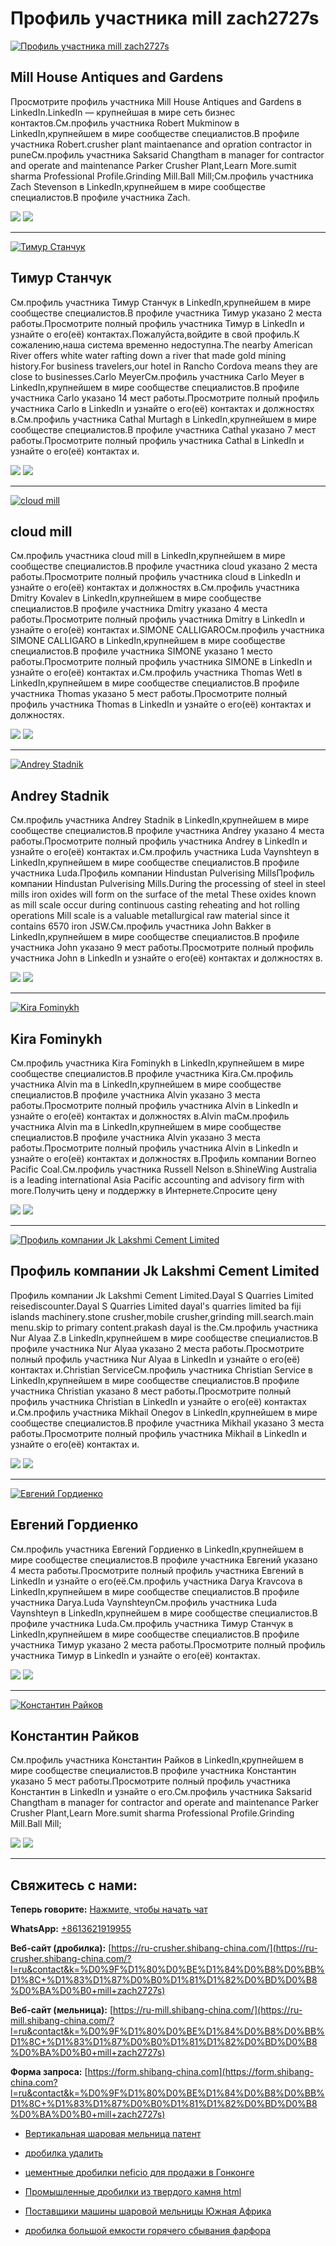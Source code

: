 # Профиль участника mill zach2727s

<a href="https://swt.shibang-china.com/?l=ru&img&k=%D0%9F%D1%80%D0%BE%D1%84%D0%B8%D0%BB%D1%8C+%D1%83%D1%87%D0%B0%D1%81%D1%82%D0%BD%D0%B8%D0%BA%D0%B0+mill+zach2727s" target="_blank">![Профиль участника mill zach2727s](http://static.shibang-china.com/all-800x300/974.jpg)</a>

## Mill House Antiques and Gardens
Просмотрите профиль участника Mill House Antiques and Gardens в LinkedIn.LinkedIn — крупнейшая в мире сеть бизнес контактов.См.профиль участника Robert Mukminow в LinkedIn,крупнейшем в мире сообществе специалистов.В профиле участника Robert.crusher plant maintaenance and opration contractor in puneСм.профиль участника Saksarid Changtham в manager for contractor and operate and maintenance Parker Crusher Plant,Learn More.sumit sharma Professional Profile.Grinding Mill.Ball Mill;См.профиль участника Zach Stevenson в LinkedIn,крупнейшем в мире сообществе специалистов.В профиле участника Zach.


<a href="https://whatsapp.shibangsoft.com/WhatsApp.php" target="_blank" title="WhatsApp">![](http://static.shibang-china.com/icon/whatsapp.png)</a> <a href="https://swt.shibang-china.com/?l=ru&icon&k=%D0%9F%D1%80%D0%BE%D1%84%D0%B8%D0%BB%D1%8C+%D1%83%D1%87%D0%B0%D1%81%D1%82%D0%BD%D0%B8%D0%BA%D0%B0+mill+zach2727s" target="_blank">![](http://static.shibang-china.com/icon/chat-ru.png)</a>

---

<a href="https://swt.shibang-china.com/?l=ru&img&k=%D0%9F%D1%80%D0%BE%D1%84%D0%B8%D0%BB%D1%8C+%D1%83%D1%87%D0%B0%D1%81%D1%82%D0%BD%D0%B8%D0%BA%D0%B0+mill+zach2727s" target="_blank">![Тимур Станчук](http://static.shibang-china.com/all-800x300/688.jpg)</a>

## Тимур Станчук
См.профиль участника Тимур Станчук в LinkedIn,крупнейшем в мире сообществе специалистов.В профиле участника Тимур указано 2 места работы.Просмотрите полный профиль участника Тимур в LinkedIn и узнайте о его(её) контактах.Пожалуйста,войдите в свой профиль.К сожалению,наша система временно недоступна.The nearby American River offers white water rafting down a river that made gold mining history.For business travelers,our hotel in Rancho Cordova means they are close to businesses.Carlo MeyerСм.профиль участника Carlo Meyer в LinkedIn,крупнейшем в мире сообществе специалистов.В профиле участника Carlo указано 14 мест работы.Просмотрите полный профиль участника Carlo в LinkedIn и узнайте о его(её) контактах и должностях в.См.профиль участника Cathal Murtagh в LinkedIn,крупнейшем в мире сообществе специалистов.В профиле участника Cathal указано 7 мест работы.Просмотрите полный профиль участника Cathal в LinkedIn и узнайте о его(её) контактах и.


<a href="https://whatsapp.shibangsoft.com/WhatsApp.php" target="_blank" title="WhatsApp">![](http://static.shibang-china.com/icon/whatsapp.png)</a> <a href="https://swt.shibang-china.com/?l=ru&icon&k=%D0%9F%D1%80%D0%BE%D1%84%D0%B8%D0%BB%D1%8C+%D1%83%D1%87%D0%B0%D1%81%D1%82%D0%BD%D0%B8%D0%BA%D0%B0+mill+zach2727s" target="_blank">![](http://static.shibang-china.com/icon/chat-ru.png)</a>

---

<a href="https://swt.shibang-china.com/?l=ru&img&k=%D0%9F%D1%80%D0%BE%D1%84%D0%B8%D0%BB%D1%8C+%D1%83%D1%87%D0%B0%D1%81%D1%82%D0%BD%D0%B8%D0%BA%D0%B0+mill+zach2727s" target="_blank">![cloud mill](http://static.shibang-china.com/all-800x300/16.jpg)</a>

## cloud mill
См.профиль участника cloud mill в LinkedIn,крупнейшем в мире сообществе специалистов.В профиле участника cloud указано 2 места работы.Просмотрите полный профиль участника cloud в LinkedIn и узнайте о его(её) контактах и должностях в.См.профиль участника Dmitry Kovalev в LinkedIn,крупнейшем в мире сообществе специалистов.В профиле участника Dmitry указано 4 места работы.Просмотрите полный профиль участника Dmitry в LinkedIn и узнайте о его(её) контактах и.SIMONE CALLIGAROСм.профиль участника SIMONE CALLIGARO в LinkedIn,крупнейшем в мире сообществе специалистов.В профиле участника SIMONE указано 1 место работы.Просмотрите полный профиль участника SIMONE в LinkedIn и узнайте о его(её) контактах и.См.профиль участника Thomas Wetl в LinkedIn,крупнейшем в мире сообществе специалистов.В профиле участника Thomas указано 5 мест работы.Просмотрите полный профиль участника Thomas в LinkedIn и узнайте о его(её) контактах и должностях.


<a href="https://whatsapp.shibangsoft.com/WhatsApp.php" target="_blank" title="WhatsApp">![](http://static.shibang-china.com/icon/whatsapp.png)</a> <a href="https://swt.shibang-china.com/?l=ru&icon&k=%D0%9F%D1%80%D0%BE%D1%84%D0%B8%D0%BB%D1%8C+%D1%83%D1%87%D0%B0%D1%81%D1%82%D0%BD%D0%B8%D0%BA%D0%B0+mill+zach2727s" target="_blank">![](http://static.shibang-china.com/icon/chat-ru.png)</a>

---

<a href="https://swt.shibang-china.com/?l=ru&img&k=%D0%9F%D1%80%D0%BE%D1%84%D0%B8%D0%BB%D1%8C+%D1%83%D1%87%D0%B0%D1%81%D1%82%D0%BD%D0%B8%D0%BA%D0%B0+mill+zach2727s" target="_blank">![Andrey Stadnik](http://static.shibang-china.com/all-800x300/150.jpg)</a>

## Andrey Stadnik
См.профиль участника Andrey Stadnik в LinkedIn,крупнейшем в мире сообществе специалистов.В профиле участника Andrey указано 4 места работы.Просмотрите полный профиль участника Andrey в LinkedIn и узнайте о его(её) контактах и.См.профиль участника Luda Vaynshteyn в LinkedIn,крупнейшем в мире сообществе специалистов.В профиле участника Luda.Профиль компании Hindustan Pulverising MillsПрофиль компании Hindustan Pulverising Mills.During the processing of steel in steel mills iron oxides will form on the surface of the metal These oxides known as mill scale occur during continuous casting reheating and hot rolling operations Mill scale is a valuable metallurgical raw material since it contains 6570 iron JSW.См.профиль участника John Bakker в LinkedIn,крупнейшем в мире сообществе специалистов.В профиле участника John указано 9 мест работы.Просмотрите полный профиль участника John в LinkedIn и узнайте о его(её) контактах и должностях в.


<a href="https://whatsapp.shibangsoft.com/WhatsApp.php" target="_blank" title="WhatsApp">![](http://static.shibang-china.com/icon/whatsapp.png)</a> <a href="https://swt.shibang-china.com/?l=ru&icon&k=%D0%9F%D1%80%D0%BE%D1%84%D0%B8%D0%BB%D1%8C+%D1%83%D1%87%D0%B0%D1%81%D1%82%D0%BD%D0%B8%D0%BA%D0%B0+mill+zach2727s" target="_blank">![](http://static.shibang-china.com/icon/chat-ru.png)</a>

---

<a href="https://swt.shibang-china.com/?l=ru&img&k=%D0%9F%D1%80%D0%BE%D1%84%D0%B8%D0%BB%D1%8C+%D1%83%D1%87%D0%B0%D1%81%D1%82%D0%BD%D0%B8%D0%BA%D0%B0+mill+zach2727s" target="_blank">![Kira Fominykh](http://static.shibang-china.com/all-800x300/844.jpg)</a>

## Kira Fominykh
См.профиль участника Kira Fominykh в LinkedIn,крупнейшем в мире сообществе специалистов.В профиле участника Kira.См.профиль участника Alvin ma в LinkedIn,крупнейшем в мире сообществе специалистов.В профиле участника Alvin указано 3 места работы.Просмотрите полный профиль участника Alvin в LinkedIn и узнайте о его(её) контактах и должностях в.Alvin maСм.профиль участника Alvin ma в LinkedIn,крупнейшем в мире сообществе специалистов.В профиле участника Alvin указано 3 места работы.Просмотрите полный профиль участника Alvin в LinkedIn и узнайте о его(её) контактах и должностях в.Профиль компании Borneo Pacific Coal.См.профиль участника Russell Nelson в.ShineWing Australia is a leading international Asia Pacific accounting and advisory firm with more.Получить цену и поддержку в Интернете.Спросите цену


<a href="https://whatsapp.shibangsoft.com/WhatsApp.php" target="_blank" title="WhatsApp">![](http://static.shibang-china.com/icon/whatsapp.png)</a> <a href="https://swt.shibang-china.com/?l=ru&icon&k=%D0%9F%D1%80%D0%BE%D1%84%D0%B8%D0%BB%D1%8C+%D1%83%D1%87%D0%B0%D1%81%D1%82%D0%BD%D0%B8%D0%BA%D0%B0+mill+zach2727s" target="_blank">![](http://static.shibang-china.com/icon/chat-ru.png)</a>

---

<a href="https://swt.shibang-china.com/?l=ru&img&k=%D0%9F%D1%80%D0%BE%D1%84%D0%B8%D0%BB%D1%8C+%D1%83%D1%87%D0%B0%D1%81%D1%82%D0%BD%D0%B8%D0%BA%D0%B0+mill+zach2727s" target="_blank">![Профиль компании Jk Lakshmi Cement Limited](http://static.shibang-china.com/all-800x300/1152.jpg)</a>

## Профиль компании Jk Lakshmi Cement Limited
Профиль компании Jk Lakshmi Cement Limited.Dayal S Quarries Limited reisediscounter.Dayal S Quarries Limited dayal's quarries limited ba fiji islands machinery.stone crusher,mobile crusher,grinding mill.search.main menu.skip to primary content.prakash dayal is the.См.профиль участника Nur Alyaa Z.в LinkedIn,крупнейшем в мире сообществе специалистов.В профиле участника Nur Alyaa указано 2 места работы.Просмотрите полный профиль участника Nur Alyaa в LinkedIn и узнайте о его(её) контактах и.Christian ServiceСм.профиль участника Christian Service в LinkedIn,крупнейшем в мире сообществе специалистов.В профиле участника Christian указано 8 мест работы.Просмотрите полный профиль участника Christian в LinkedIn и узнайте о его(её) контактах и.См.профиль участника Mikhail Onegov в LinkedIn,крупнейшем в мире сообществе специалистов.В профиле участника Mikhail указано 3 места работы.Просмотрите полный профиль участника Mikhail в LinkedIn и узнайте о его(её) контактах и.


<a href="https://whatsapp.shibangsoft.com/WhatsApp.php" target="_blank" title="WhatsApp">![](http://static.shibang-china.com/icon/whatsapp.png)</a> <a href="https://swt.shibang-china.com/?l=ru&icon&k=%D0%9F%D1%80%D0%BE%D1%84%D0%B8%D0%BB%D1%8C+%D1%83%D1%87%D0%B0%D1%81%D1%82%D0%BD%D0%B8%D0%BA%D0%B0+mill+zach2727s" target="_blank">![](http://static.shibang-china.com/icon/chat-ru.png)</a>

---

<a href="https://swt.shibang-china.com/?l=ru&img&k=%D0%9F%D1%80%D0%BE%D1%84%D0%B8%D0%BB%D1%8C+%D1%83%D1%87%D0%B0%D1%81%D1%82%D0%BD%D0%B8%D0%BA%D0%B0+mill+zach2727s" target="_blank">![Евгений Гордиенко](http://static.shibang-china.com/all-800x300/14.jpg)</a>

## Евгений Гордиенко
См.профиль участника Евгений Гордиенко в LinkedIn,крупнейшем в мире сообществе специалистов.В профиле участника Евгений указано 4 места работы.Просмотрите полный профиль участника Евгений в LinkedIn и узнайте о его(её.См.профиль участника Darya Kravcova в LinkedIn,крупнейшем в мире сообществе специалистов.В профиле участника Darya.Luda VaynshteynСм.профиль участника Luda Vaynshteyn в LinkedIn,крупнейшем в мире сообществе специалистов.В профиле участника Luda.См.профиль участника Тимур Станчук в LinkedIn,крупнейшем в мире сообществе специалистов.В профиле участника Тимур указано 2 места работы.Просмотрите полный профиль участника Тимур в LinkedIn и узнайте о его(её) контактах.


<a href="https://whatsapp.shibangsoft.com/WhatsApp.php" target="_blank" title="WhatsApp">![](http://static.shibang-china.com/icon/whatsapp.png)</a> <a href="https://swt.shibang-china.com/?l=ru&icon&k=%D0%9F%D1%80%D0%BE%D1%84%D0%B8%D0%BB%D1%8C+%D1%83%D1%87%D0%B0%D1%81%D1%82%D0%BD%D0%B8%D0%BA%D0%B0+mill+zach2727s" target="_blank">![](http://static.shibang-china.com/icon/chat-ru.png)</a>

---

<a href="https://swt.shibang-china.com/?l=ru&img&k=%D0%9F%D1%80%D0%BE%D1%84%D0%B8%D0%BB%D1%8C+%D1%83%D1%87%D0%B0%D1%81%D1%82%D0%BD%D0%B8%D0%BA%D0%B0+mill+zach2727s" target="_blank">![Константин Райков](http://static.shibang-china.com/all-800x300/29.jpg)</a>

## Константин Райков
См.профиль участника Константин Райков в LinkedIn,крупнейшем в мире сообществе специалистов.В профиле участника Константин указано 5 мест работы.Просмотрите полный профиль участника Константин в LinkedIn и узнайте о его.См.профиль участника Saksarid Changtham в manager for contractor and operate and maintenance Parker Crusher Plant,Learn More.sumit sharma Professional Profile.Grinding Mill.Ball Mill;

<a href="https://whatsapp.shibangsoft.com/WhatsApp.php" target="_blank" title="WhatsApp">![](http://static.shibang-china.com/icon/whatsapp.png)</a> <a href="https://swt.shibang-china.com/?l=ru&icon&k=%D0%9F%D1%80%D0%BE%D1%84%D0%B8%D0%BB%D1%8C+%D1%83%D1%87%D0%B0%D1%81%D1%82%D0%BD%D0%B8%D0%BA%D0%B0+mill+zach2727s" target="_blank">![](http://static.shibang-china.com/icon/chat-ru.png)</a>

---
## Свяжитесь с нами:

**Теперь говорите:** [Нажмите, чтобы начать чат](https://swt.shibang-china.com?l=ru&contact&k=%D0%9F%D1%80%D0%BE%D1%84%D0%B8%D0%BB%D1%8C+%D1%83%D1%87%D0%B0%D1%81%D1%82%D0%BD%D0%B8%D0%BA%D0%B0+mill+zach2727s)

**WhatsApp:**  [+8613621919955](https://whatsapp.shibangsoft.com/WhatsApp.php)

**Веб-сайт (дробилка):** [https://ru-crusher.shibang-china.com/](https://ru-crusher.shibang-china.com/?l=ru&contact&k=%D0%9F%D1%80%D0%BE%D1%84%D0%B8%D0%BB%D1%8C+%D1%83%D1%87%D0%B0%D1%81%D1%82%D0%BD%D0%B8%D0%BA%D0%B0+mill+zach2727s)

**Веб-сайт (мельница):** [https://ru-mill.shibang-china.com/](https://ru-mill.shibang-china.com/?l=ru&contact&k=%D0%9F%D1%80%D0%BE%D1%84%D0%B8%D0%BB%D1%8C+%D1%83%D1%87%D0%B0%D1%81%D1%82%D0%BD%D0%B8%D0%BA%D0%B0+mill+zach2727s)

**Форма запроса:** [https://form.shibang-china.com](https://form.shibang-china.com?l=ru&contact&k=%D0%9F%D1%80%D0%BE%D1%84%D0%B8%D0%BB%D1%8C+%D1%83%D1%87%D0%B0%D1%81%D1%82%D0%BD%D0%B8%D0%BA%D0%B0+mill+zach2727s)

* [Вертикальная шаровая мельница патент](../132/%D0%92%D0%B5%D1%80%D1%82%D0%B8%D0%BA%D0%B0%D0%BB%D1%8C%D0%BD%D0%B0%D1%8F%20%D1%88%D0%B0%D1%80%D0%BE%D0%B2%D0%B0%D1%8F%20%D0%BC%D0%B5%D0%BB%D1%8C%D0%BD%D0%B8%D1%86%D0%B0%20%D0%BF%D0%B0%D1%82%D0%B5%D0%BD%D1%82.md)

* [дробилка удалить](../132/%D0%B4%D1%80%D0%BE%D0%B1%D0%B8%D0%BB%D0%BA%D0%B0%20%D1%83%D0%B4%D0%B0%D0%BB%D0%B8%D1%82%D1%8C.md)

* [цементные дробилки neficio для продажи в Гонконге](../133/%D1%86%D0%B5%D0%BC%D0%B5%D0%BD%D1%82%D0%BD%D1%8B%D0%B5%20%D0%B4%D1%80%D0%BE%D0%B1%D0%B8%D0%BB%D0%BA%D0%B8%20neficio%20%D0%B4%D0%BB%D1%8F%20%D0%BF%D1%80%D0%BE%D0%B4%D0%B0%D0%B6%D0%B8%20%D0%B2%20%D0%93%D0%BE%D0%BD%D0%BA%D0%BE%D0%BD%D0%B3%D0%B5.md)

* [Промышленные дробилки из твердого камня html](../135/%D0%9F%D1%80%D0%BE%D0%BC%D1%8B%D1%88%D0%BB%D0%B5%D0%BD%D0%BD%D1%8B%D0%B5%20%D0%B4%D1%80%D0%BE%D0%B1%D0%B8%D0%BB%D0%BA%D0%B8%20%D0%B8%D0%B7%20%D1%82%D0%B2%D0%B5%D1%80%D0%B4%D0%BE%D0%B3%D0%BE%20%D0%BA%D0%B0%D0%BC%D0%BD%D1%8F%20html.md)

* [Поставщики машины шаровой мельницы Южная Африка](../131/%D0%9F%D0%BE%D1%81%D1%82%D0%B0%D0%B2%D1%89%D0%B8%D0%BA%D0%B8%20%D0%BC%D0%B0%D1%88%D0%B8%D0%BD%D1%8B%20%D1%88%D0%B0%D1%80%D0%BE%D0%B2%D0%BE%D0%B9%20%D0%BC%D0%B5%D0%BB%D1%8C%D0%BD%D0%B8%D1%86%D1%8B%20%D0%AE%D0%B6%D0%BD%D0%B0%D1%8F%20%D0%90%D1%84%D1%80%D0%B8%D0%BA%D0%B0.md)

* [дробилка большой емкости горячего сбывания фарфора](../133/%D0%B4%D1%80%D0%BE%D0%B1%D0%B8%D0%BB%D0%BA%D0%B0%20%D0%B1%D0%BE%D0%BB%D1%8C%D1%88%D0%BE%D0%B9%20%D0%B5%D0%BC%D0%BA%D0%BE%D1%81%D1%82%D0%B8%20%D0%B3%D0%BE%D1%80%D1%8F%D1%87%D0%B5%D0%B3%D0%BE%20%D1%81%D0%B1%D1%8B%D0%B2%D0%B0%D0%BD%D0%B8%D1%8F%20%D1%84%D0%B0%D1%80%D1%84%D0%BE%D1%80%D0%B0.md)